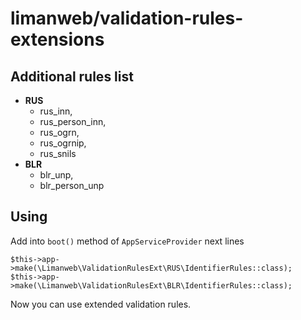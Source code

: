 # limanweb/validation-rules-extensions

## Additional rules list

- **RUS**
  - rus_inn,
  - rus_person_inn,
  - rus_ogrn,
  - rus_ogrnip,
  - rus_snils
- **BLR**  
  - blr_unp,
  - blr_person_unp

## Using

Add into `boot()` method of `AppServiceProvider` next lines

```,php
$this->app->make(\Limanweb\ValidationRulesExt\RUS\IdentifierRules::class);
$this->app->make(\Limanweb\ValidationRulesExt\BLR\IdentifierRules::class);
```        
Now you can use extended validation rules.
